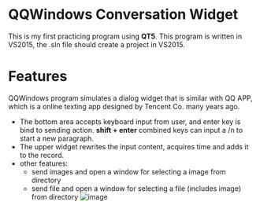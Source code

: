 ﻿# QQWindows Conversation Widget

This is my first practicing program using **QT5**. This program is written in VS2015, the .sln file should create a project in VS2015. 


# Features

QQWindows program simulates a dialog widget that is similar with QQ APP, which is a online texting app  designed by Tencent Co. many years ago. 
- The bottom area accepts keyboard input from user, and enter key is bind to sending action. **shift + enter** combined keys can input a /n to start a new paragraph. 
- The upper widget rewrites the input content, acquires time and adds it to the record. 
- other features: 
	- send images and open a window for selecting a image from directory
	- send file and open a window for selecting a file (includes image) from directory
![image](QQwindows.png "dialog")

